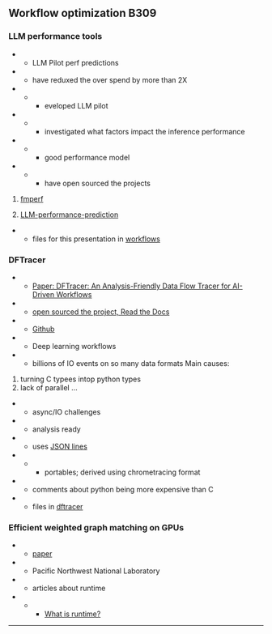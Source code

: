 ## Workflow optimization B309

### LLM performance tools
- - LLM Pilot perf predictions
- - have reduxed the over spend by more than 2X
- - - eveloped LLM pilot
- - - investigated  what factors impact the inference performance
- - - good performance model
- - - have open sourced the projects

1. [fmperf](https://github.com/fmperf-project/fmperf)

2. [LLM-performance-prediction](https://github.com/IBM/LLM-performance-prediction)

- - files for this presentation in [workflows](workflows)

### DFTracer
- - [Paper: DFTracer: An Analysis-Friendly Data Flow Tracer for AI-Driven Workflows](https://doi.org/10.1109/SC41406.2024.000)
- - [open sourced the project, Read the Docs](https://dftracer.readthedocs.io/en/latest/#)
- - [Github](https://github.com/hariharan-devarajan/dftracer)
- - Deep learning workflows
- -  billions of IO events on so many data formats
Main causes: 

1. turning C typees intop python types
2. lack of parallel ...

- - async/IO challenges
- - analysis ready
- - uses [JSON lines](https://jsonlines.org/)
- - - portables; derived using chrometracing format
- - comments about python being more expensive than C
- - files in [dftracer](dftracer)

### Efficient weighted graph matching on GPUs

- - [paper](https://doi.org/10.1109/SC41406.2024.000)
- - Pacific Northwest National Laboratory
- - articles about runtime
- - - [What is runtime?](https://www.techtarget.com/searchsoftwarequality/definition/runtime)
- - - 